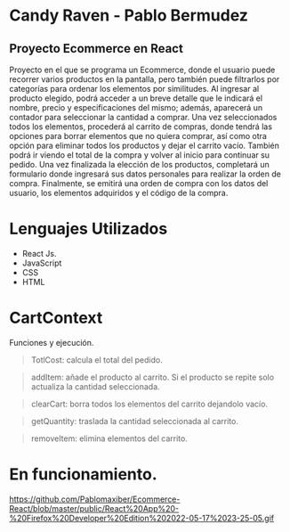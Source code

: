 # Candy Raven - Pablo Bermudez

## Proyecto Ecommerce en React

Proyecto en el que se programa un Ecommerce, donde el usuario puede recorrer varios productos en la pantalla, pero también puede filtrarlos por categorías para ordenar los elementos por similitudes. Al ingresar al producto elegido, podrá acceder a un breve detalle que le indicará el nombre, precio y especificaciones del mismo; además, aparecerá un contador para seleccionar la cantidad a comprar.
Una vez seleccionados todos los elementos, procederá al carrito de compras, donde tendrá las opciones para borrar elementos que no quiera comprar, así como otra opción para eliminar todos los productos y dejar el carrito vacío.
También podrá ir viendo el total de la compra y volver al inicio para continuar su pedido. Una vez finalizada la elección de los productos, completará un formulario donde ingresará sus datos personales para realizar la orden de compra.
Finalmente, se emitirá una orden de compra con los datos del usuario, los elementos adquiridos y el código de la compra.



# Lenguajes Utilizados 

- React Js.
- JavaScript
- CSS
- HTML


# CartContext 
Funciones y ejecución.

> TotlCost: calcula el total del pedido.

> addItem: añade el producto al carrito. Si el producto se repite solo actualiza la cantidad seleccionada.

> clearCart: borra todos los elementos del carrito dejandolo vacío.

> getQuantity: traslada la cantidad seleccionada al carrito.

> removeItem: elimina elementos del carrito.


# En funcionamiento.

https://github.com/Pablomaxiber/Ecommerce-React/blob/master/public/React%20App%20-%20Firefox%20Developer%20Edition%202022-05-17%2023-25-05.gif 
